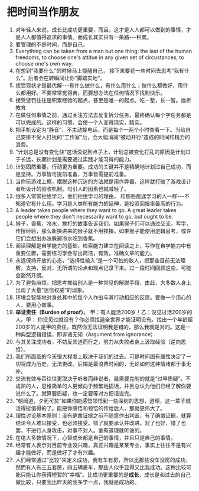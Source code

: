 # 把时间当作朋友

1. 对年轻人来说，成长比成功更重要，而且，这才是人人都可以做到的事情，才是人人都值得追求的事情。而成长其实只有一条路---积累。
2. 要管理的不是时间，而是自己。
3. Everything can be taken from a man but one thing: the last of the human freedoms, to choose one's attitue in any given set of circustances, to choose one's own way. 
4. 在想到“我要什么”的时候马上提醒自己， 接下来要花一些时间去思考“我有什么”。后者会在转瞬间让你“脚踏实地”。
5. 接受现状才是最优解---有什么做什么，有什么用什么；做什么都做好，用什么都用好。不要常常觉得苦，而要想办法在任何情况下找到快乐。
6. 接受惩罚往往是积累经验的起点，甚至是唯一的起点。吃一堑，长一智。挫折教育
7. 在做任何事情之前，通过关注方法去反复拆分任务，最终确认每个字任务都是可以完成的。这样的习惯，会使一个人变得现实，踏实。 
8. 把手机设定为“静音”，不主动接电话，而是每个一两个小时查看一下。当给自己安排不受人打扰的“工作室”后，会大幅消减“被动并行”造成的时间和精力的浪费。
9. “计划总是没有变化快”这话没说到点子上，计划总被变化打乱的原因是计划过于长远，长期计划是需要通过实践才能习得的能力。
10. 计划固然重要，行动更为重要。成功的关键并不是精确地计划过自己成功，而是坚持。万事皆可提前准备，万事皆需提前准备。
11. 当你玩游戏上瘾，摆脱这种沉迷的方法就是用作弊器，这样就打破了游戏设计者所设计的验收机制。勾引人的因素也就减轻了。
12. 很多人常常拒绝学习，他们拒绝学习的理由， 和那些痴迷学习的人一样---不知道它有什么用。学习是人类所有能力的延伸，是投资回报率最高的行为。
13. A leader takes people where they want to go. A great leader takes people where they don't necessarily want to go, but ought to be. 
14. 猴子，香蕉，冷水，挨打的故事告诉我们，如果猴子们可以通过交流，写字，传授经验，那么新换进来的猴子就不用挨揍。如果猴子能使用逻辑思考，或许它们会想出办法躲避冷水吃到香蕉。
15. 阅读理解是自学能力的基础，检索能力建立在阅读之上，写作在自学能力中有重要位置，需要练习学会写出简洁，有效，准确文章的能力。
16. 永远保持开放的心态，“选择性输入“是一个可怕的敌人，把那些目前无法理解，支持，反对，无所谓的论点和观点记录下来。过一段时间回顾这些，可能会豁然开朗。 
17. 为了避免麻烦，把思考推给别人是一种常见的解脱手段，由此，大多数人身上出现了大量”迷信权威“的现象。
18. 环境会智能地对身处其中的每个人作出与其行动相应的反馈。要做一个用心的人，要用心做事。
19. **举证责任（Burden of proof）**。 甲：有人能活200岁！乙：没见过活200岁的人。甲： 你没见过就没有？你必须找遍全世界才能证明没有。找出一个年龄超200岁的人是甲的责任。既然你无法证明我是错的，那么我就是对的。这是一种典型逻辑错误，即诉诸无知（Argument from ignorance）
20. 与其关注成功者，不妨反其道而行之，努力从失败者身上汲取经验（逆向思维）。
21. 我们所面临的今天很大程度上取决于我们的过去。可是时间固有属性决定了一切将成为历史，无法更改。后悔是最浪费时间的，无论如何这种情绪都于事无补。
22. 交流有效与否往往更取决于听者而非说者，最需要克制的就是“过早质疑”。不成熟的人，思维简单的人更倾向于频繁地插话，并且总认为他们已经了解你要说什么了。就算要质疑，也一定要等对方把话说完。
23. “朝闻道，夕死可矣”如果你能感悟领悟到一些深刻的思想，道理，这一辈子就活得挺值得的了。能把你感悟和领悟的传给后人，那就更伟大了。
24. 理性讨论基本原则：没有确凿证据之前不随意作出判断，有了确凿证据，就算结论令人难以接受，也必须接受。错了就要承认并改进。对了也好，错了也罢，不进行人身攻击，对事不对人。谁有道理就听谁的。
25. 在绝大多数情况下，心智成长都是自己的事情，并且只是自己的事情。
26. 经常有人表示对目前专业没兴趣，真正兴趣是某某专业，事实上往往不是有兴趣才能做好，而是做好了才有兴趣。
27. 人们经常通过“比较”来定义成功，我有车有房，所以比那些没车没房的成功，然而有人有三五套房，四五辆豪车，那些人似乎显得又比我成功。这种比较可能只能让你获得短暂的“幸福”。比成功更重要的是**成长**，成长是和过去的自己做比较，只要我比昨天的我多学一点，我就是成功的。
